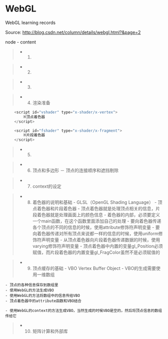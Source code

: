# WebGL
WebGL learning records

Source: http://blog.csdn.net/column/details/webgl.html?&page=2


>>>
node
	- content


> * 1.


> * 2.


> * 3.


> * 4. 渲染准备

```javascript
    <script id="vshader" type="x-shader/x-vertex">
        ※顶点着色器
    </script>

    <script id="fshader" type="x-shader/x-fragment">
        ※片段着色器
    </script>
```


> * 5.


> * 6. 顶点和多边形
	－ 顶点的连接顺序和遮挡剔除


> * 7. context的设定


> * 8. 着色器的说明和基础
    - GLSL（OpenGL Shading Language）
    - 顶点着色器和片段着色器
    - 顶点着色器就是处理顶点相关的信息，片段着色器就是处理画面上的颜色信息
    - 着色器的内部，必须要定义一个main函数，在这个函数里面添加自己的处理
    - 要向着色器传递各个顶点的不同的信息的时候，使用attribute修饰符声明变量
    - 要向着色器传递对所有顶点来说都一样的信息的时候，使用uniform修饰符声明变量
    - 从顶点着色器向片段着色器传递数据的时候，使用varying修饰符声明变量
    - 顶点着色器中内置的变量gl_Position必须赋值，而片段着色器的内置变量gl_FragColor虽然不是必须赋值的

> * 9. 顶点缓存的基础
    - VBO Vertex Buffer Object
    - VBO的生成需要使用一维数组

    - 顶点的各种信息保存到数组里
    - 使用WebGL的方法生成VBO
    - 使用WebGL的方法将数组中的信息传给VBO
    - 顶点着色器中的attribute函数和VBO结合

    - 使用WebGL的context的方法生成VBO，当然生成的时候VBO是空的，然后将顶点信息的数组传给它

> * 10. 矩阵计算和外部库